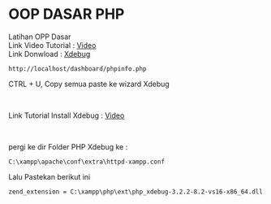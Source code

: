 # OOP DASAR PHP
 Latihan OPP Dasar
 <br>
 Link Video Tutorial : [Video](https://www.youtube.com/playlist?list=PLFIM0718LjIWvxxll-6wLXrC_16h_Bl_p)
 <br>
 Link Donwload : [Xdebug](https://xdebug.org/wizard)
 ```
 http://localhost/dashboard/phpinfo.php
```

 CTRL + U, Copy semua paste ke wizard Xdebug
 
 <br>
 
 Link Tutorial Install Xdebug : [Video](https://www.youtube.com/watch?v=8NErnWLWB5o)
 
 <br>
 
pergi ke dir Folder PHP Xdebug ke  : 
 ```
 C:\xampp\apache\conf\extra\httpd-xampp.conf
```
Lalu Pastekan berikut ini
```
zend_extension = C:\xampp\php\ext\php_xdebug-3.2.2-8.2-vs16-x86_64.dll
```

 
